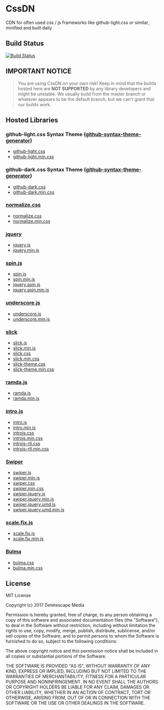 # CssDN
CDN for often used css / js frameworks like github-light.css or similar, minified and built daily

## Build Status

[![Build Status](https://travis-ci.org/Deletescape-Media/CssDN.svg?branch=master)](https://travis-ci.org/Deletescape-Media/CssDN)

## IMPORTANT NOTICE

> You are using CssDN on your own risk! Keep in mind that the builds hosted here are **NOT SUPPORTED** by any library developers and might be unstable. We usually build from the master branch or whatever appears to be the default branch, but we can't grant that our builds work.

## Hosted Libraries

### github-light.css Syntax Theme ([github-syntax-theme-generator](https://github.com/primer/github-syntax-theme-generator))

* [github-light.css](https://deletescape-media.github.io/CssDN/css/github-light.css)
* [github-light.min.css](https://deletescape-media.github.io/CssDN/css/github-light.min.css)

### github-dark.css  Syntax Theme ([github-syntax-theme-generator](https://github.com/primer/github-syntax-theme-generator))

* [github-dark.css](https://deletescape-media.github.io/CssDN/css/github-dark.css)
* [github-dark.min.css](https://deletescape-media.github.io/CssDN/css/github-dark.min.css)

### [normalize.css](https://github.com/necolas/normalize.css)

* [normalize.css](https://deletescape-media.github.io/CssDN/css/normalize.css)
* [normalize.min.css](https://deletescape-media.github.io/CssDN/css/normalize.min.css)

### [jquery](https://github.com/jquery/jquery)

* [jquery.js](https://deletescape-media.github.io/CssDN/js/jquery.js)
* [jquery.min.js](https://deletescape-media.github.io/CssDN/js/jquery.min.js)

### [spin.js](https://github.com/fgnass/spin.js)

* [spin.js](https://deletescape-media.github.io/CssDN/js/spin.js)
* [spin.min.js](https://deletescape-media.github.io/CssDN/js/spin.min.js)
* [jquery.spin.js](https://deletescape-media.github.io/CssDN/js/jquery.spin.js)
* [jquery.spin.min.js](https://deletescape-media.github.io/CssDN/js/jquery.spin.min.js)

### [underscore.js](https://github.com/jashkenas/underscore)

* [underscore.js](https://deletescape-media.github.io/CssDN/js/underscore.js)
* [underscore.min.js](https://deletescape-media.github.io/CssDN/js/underscore.min.js)

### [slick](https://github.com/kenwheeler/slick)

* [slick.js](https://deletescape-media.github.io/CssDN/js/slick.js)
* [slick.min.js](https://deletescape-media.github.io/CssDN/js/slick.min.js)
* [slick.css](https://deletescape-media.github.io/CssDN/css/slick.css)
* [slick.min.css](https://deletescape-media.github.io/CssDN/css/slick.min.css)
* [slick-theme.css](https://deletescape-media.github.io/CssDN/css/slick-theme.css)
* [slick-theme.min.css](https://deletescape-media.github.io/CssDN/css/slick-theme.min.css)

### [ramda.js](https://github.com/ramda/ramda)

* [ramda.js](https://deletescape-media.github.io/CssDN/js/ramda.js)
* [ramda.min.js](https://deletescape-media.github.io/CssDN/js/ramda.min.js)

### [intro.js](https://github.com/usablica/intro.js)

* [intro.js](https://deletescape-media.github.io/CssDN/js/intro.js)
* [intro.min.js](https://deletescape-media.github.io/CssDN/js/intro.min.js)
* [introjs.css](https://deletescape-media.github.io/CssDN/css/introjs.css)
* [introjs.min.css](https://deletescape-media.github.io/CssDN/css/introjs.min.css)
* [introjs-rtl.css](https://deletescape-media.github.io/CssDN/css/introjs-rtl.css)
* [introjs-rtl.min.css](https://deletescape-media.github.io/CssDN/css/introjs-rtl.min.css)

### [Swiper](https://github.com/nolimits4web/Swiper)

* [swiper.js](https://deletescape-media.github.io/CssDN/js/swiper.js)
* [swiper.min.js](https://deletescape-media.github.io/CssDN/js/swiper.min.js)
* [swiper.css](https://deletescape-media.github.io/CssDN/css/swiper.css)
* [swiper.min.css](https://deletescape-media.github.io/CssDN/css/swiper.min.css)
* [swiper.jquery.js](https://deletescape-media.github.io/CssDN/js/swiper.jquery.js)
* [swiper.jquery.min.js](https://deletescape-media.github.io/CssDN/js/swiper.jquery.min.js)
* [swiper.jquery.umd.js](https://deletescape-media.github.io/CssDN/js/swiper.jquery.umd.js)
* [swiper.jquery.umd.min.js](https://deletescape-media.github.io/CssDN/js/swiper.jquery.umd.min.js)

### [scale.fix.js](https://github.com/Deletescape-Media/CssDN/blob/master/libs/scale.fix.js)

* [scale.fix.js](https://deletescape-media.github.io/CssDN/js/scale.fix.js)
* [scale.fix.min.js](https://deletescape-media.github.io/CssDN/js/scale.fix.min.js)

### [Bulma](https://github.com/jgthms/bulma)

* [bulma.css](https://deletescape-media.github.io/CssDN/css/bulma.css)
* [bulma.min.css](https://deletescape-media.github.io/CssDN/css/bulma.min.css)

## License

MIT License

Copyright (c) 2017 Deletescape Media

Permission is hereby granted, free of charge, to any person obtaining a copy
of this software and associated documentation files (the "Software"), to deal
in the Software without restriction, including without limitation the rights
to use, copy, modify, merge, publish, distribute, sublicense, and/or sell
copies of the Software, and to permit persons to whom the Software is
furnished to do so, subject to the following conditions:

The above copyright notice and this permission notice shall be included in all
copies or substantial portions of the Software.

THE SOFTWARE IS PROVIDED "AS IS", WITHOUT WARRANTY OF ANY KIND, EXPRESS OR
IMPLIED, INCLUDING BUT NOT LIMITED TO THE WARRANTIES OF MERCHANTABILITY,
FITNESS FOR A PARTICULAR PURPOSE AND NONINFRINGEMENT. IN NO EVENT SHALL THE
AUTHORS OR COPYRIGHT HOLDERS BE LIABLE FOR ANY CLAIM, DAMAGES OR OTHER
LIABILITY, WHETHER IN AN ACTION OF CONTRACT, TORT OR OTHERWISE, ARISING FROM,
OUT OF OR IN CONNECTION WITH THE SOFTWARE OR THE USE OR OTHER DEALINGS IN THE
SOFTWARE.
